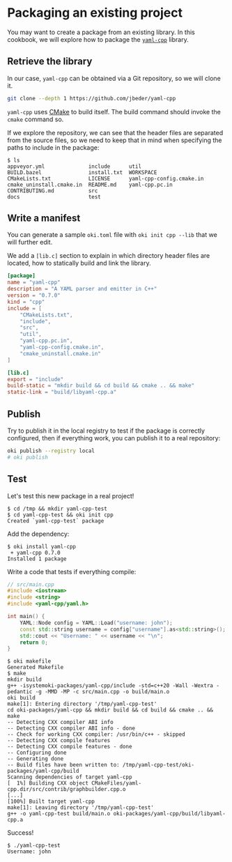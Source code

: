 # Packaging an existing project

You may want to create a package from an existing library.
In this cookbook, we will explore how to package the [`yaml-cpp`](https://github.com/jbeder/yaml-cpp) library.

## Retrieve the library

In our case, `yaml-cpp` can be obtained via a Git repository, so we will clone it.

```bash
git clone --depth 1 https://github.com/jbeder/yaml-cpp
```

`yaml-cpp` uses [CMake](https://cmake.org) to build itself.
The build command should invoke the `cmake` command so.

If we explore the repository, we can see that the header files are separated from the source files, so we need to keep that in mind when specifying the paths to include in the package:

```console
$ ls
appveyor.yml              include      util
BUILD.bazel               install.txt  WORKSPACE
CMakeLists.txt            LICENSE      yaml-cpp-config.cmake.in
cmake_uninstall.cmake.in  README.md    yaml-cpp.pc.in
CONTRIBUTING.md           src
docs                      test
```

## Write a manifest

You can generate a sample `oki.toml` file with `oki init cpp --lib` that we will further edit.

We add a `[lib.c]` section to explain in which directory header files are located, how to statically build and link the library.

```toml
[package]
name = "yaml-cpp"
description = "A YAML parser and emitter in C++"
version = "0.7.0"
kind = "cpp"
include = [
    "CMakeLists.txt",
    "include",
    "src",
    "util",
    "yaml-cpp.pc.in",
    "yaml-cpp-config.cmake.in",
    "cmake_uninstall.cmake.in"
]

[lib.c]
export = "include"
build-static = "mkdir build && cd build && cmake .. && make"
static-link = "build/libyaml-cpp.a"
```

## Publish

Try to publish it in the local registry to test if the package is correctly configured, then if everything work, you can publish it to a real repository:

```bash
oki publish --registry local
# oki publish
```

## Test

Let's test this new package in a real project!

```console
$ cd /tmp && mkdir yaml-cpp-test
$ cd yaml-cpp-test && oki init cpp
Created `yaml-cpp-test` package
```

Add the dependency:

```console
$ oki install yaml-cpp
 + yaml-cpp 0.7.0
Installed 1 package
```

Write a code that tests if everything compile:

```cpp
// src/main.cpp
#include <iostream>
#include <string>
#include <yaml-cpp/yaml.h>

int main() {
    YAML::Node config = YAML::Load("username: john");
    const std::string username = config["username"].as<std::string>();
    std::cout << "Username: " << username << "\n";
    return 0;
}
```

```console
$ oki makefile
Generated Makefile
$ make
mkdir build
g++ -isystemoki-packages/yaml-cpp/include -std=c++20 -Wall -Wextra -pedantic -g -MMD -MP -c src/main.cpp -o build/main.o
oki build
make[1]: Entering directory '/tmp/yaml-cpp-test'
cd oki-packages/yaml-cpp && mkdir build && cd build && cmake .. && make
-- Detecting CXX compiler ABI info
-- Detecting CXX compiler ABI info - done
-- Check for working CXX compiler: /usr/bin/c++ - skipped
-- Detecting CXX compile features
-- Detecting CXX compile features - done
-- Configuring done
-- Generating done
-- Build files have been written to: /tmp/yaml-cpp-test/oki-packages/yaml-cpp/build
Scanning dependencies of target yaml-cpp
[  1%] Building CXX object CMakeFiles/yaml-cpp.dir/src/contrib/graphbuilder.cpp.o
[...]
[100%] Built target yaml-cpp
make[1]: Leaving directory '/tmp/yaml-cpp-test'
g++ -o yaml-cpp-test build/main.o oki-packages/yaml-cpp/build/libyaml-cpp.a
```

Success!

```console
$ ./yaml-cpp-test 
Username: john
```
